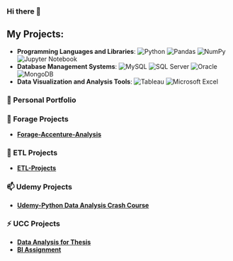 ### Hi there 👋

<!--
**moqiqiqi/moqiqiqi** is a ✨ _special_ ✨ repository because its `README.md` (this file) appears on your GitHub profile.
-->
## My Projects:
- **Programming Languages and Libraries**: ![Python](https://img.shields.io/badge/Python-3776AB?style=flat&logo=python&logoColor=white) ![Pandas](https://img.shields.io/badge/Pandas-150458?style=flat&logo=pandas&logoColor=white) ![NumPy](https://img.shields.io/badge/NumPy-013243?style=flat&logo=numpy&logoColor=white) ![Jupyter Notebook](https://img.shields.io/badge/Jupyter-F37626?style=flat&logo=jupyter&logoColor=white)  
- **Database Management Systems**: ![MySQL](https://img.shields.io/badge/MySQL-4479A1?style=flat&logo=mysql&logoColor=white) ![SQL Server](https://img.shields.io/badge/SQL_Server-CC2927?style=flat&logo=microsoft-sql-server&logoColor=white) ![Oracle](https://img.shields.io/badge/Oracle-F80000?style=flat&logo=oracle&logoColor=white) ![MongoDB](https://img.shields.io/badge/MongoDB-47A248?style=flat&logo=mongodb&logoColor=white)
- **Data Visualization and Analysis Tools**: ![Tableau](https://img.shields.io/badge/Tableau-E97627?style=flat&logo=tableau&logoColor=white) ![Microsoft Excel](https://img.shields.io/badge/Microsoft_Excel-217346?style=flat&logo=microsoft-excel&logoColor=white)




### 🔭 Personal Portfolio

### 🌱 Forage Projects 
* **[Forage-Accenture-Analysis](https://github.com/moqiqiqi/Python-Data-Analysis/tree/main/Forage)**

### 🦄 ETL Projects
* **[ETL-Projects](https://github.com/moqiqiqi/etl_projects/tree/main/coursera_data_engineer)**

### 📫 Udemy Projects
* **[Udemy-Python Data Analysis Crash Course](https://github.com/moqiqiqi/Python-Data-Analysis/tree/main/Udemy_Course_Practice_Projects)** 

### ⚡ UCC Projects
* **[Data Analysis for Thesis](https://github.com/moqiqiqi/Python-Data-Analysis/tree/main/UCC%20Projects)** 
* **[BI Assignment](https://github.com/moqiqiqi/Python-Data-Analysis/tree/main/UCC%20Projects)** 

